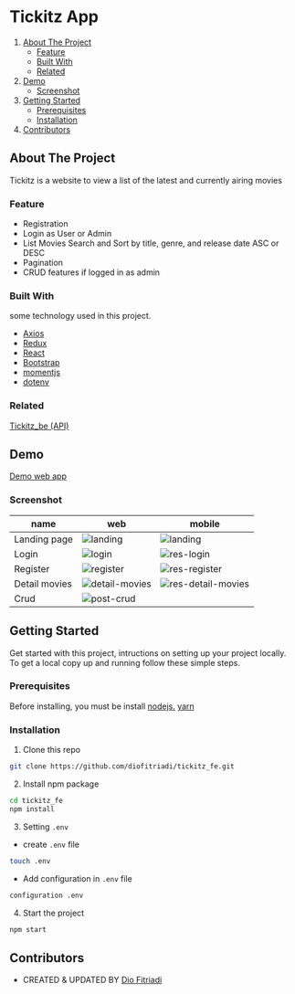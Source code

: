 # Tickitz App
<!-- NAVIGATION -->
<ol>
    <li>
      <a href="#about-the-project">About The Project</a>
      <ul>
        <li><a href="#feature">Feature</a></li>
        <li><a href="#built-with">Built With</a></li>
        <li><a href="#related">Related</a></li>
      </ul>
    </li>
    <li><a href="#demo">Demo</a>
          <ul>
        <li><a href="#screenshot">Screenshot</a></li>
      </ul>
    </li>
    <li>
      <a href="#getting-started">Getting Started</a>
      <ul>
        <li><a href="#prerequisites">Prerequisites</a></li>
        <li><a href="#installation">Installation</a></li>
      </ul>
    </li>
    <li><a href="#contributors">Contributors</a></li>
</ol>
<!-- ABOUT THE PROJECT -->

## About The Project

Tickitz is a website to view a list of the latest and currently airing movies

### Feature

- Registration
- Login as User or Admin
- List Movies Search and Sort by title, genre, and release date ASC or DESC
- Pagination 
- CRUD features if logged in as admin

### Built With

some technology used in this project.
- [Axios](https://www.npmjs.com/package/axios)
- [Redux](https://redux.js.org/)
- [React](https://reactjs.org/)
- [Bootstrap](https://getbootstrap.com/)
- [momentjs](https://momentjs.com/)
- [dotenv](https://www.npmjs.com/package/dotenv/)

### Related

[Tickitz_be (API)](https://github.com/diofitriadi/tickitz_be)

## Demo

[Demo web app](https://tickitz-fe-dio.netlify.app/)
### Screenshot

|name  | web   | mobile |
| ------------- | ------------- | -------------|
| Landing page       | ![landing](https://i.ibb.co/g9Skgd8/Tickitz-homepage.png)| ![landing](https://i.ibb.co/DLRQ4PR/Tickitz-Responsive.png)
| Login        | ![login](https://i.ibb.co/QHs7StG/Tickitz-Sign-In.png)| ![res-login](https://i.ibb.co/gVdRQGn/Tickitz-Sign-In-Responsive.png) |
| Register        | ![register](https://i.ibb.co/nQSChxy/Sign-Up.png)| ![res-register](https://i.ibb.co/pK59V6B/Sign-Up-Responsive.png) |
| Detail movies | ![detail-movies](https://i.ibb.co/K7rD5kn/Tickitz-list-movies.png)|![res-detail-movies](https://i.ibb.co/Ss4vPKv/Tickitz-list-movies-responsive.png) |
| Crud |![post-crud](https://i.ibb.co/qFDPGTR/Tickitz-Admin-CRUD.png)||

<!-- GETTING STARTED -->
## Getting Started

Get started with this project, intructions on setting up your project locally.<br />
To get a local copy up and running follow these simple steps.
### Prerequisites

Before installing, you must be install [nodejs.](https://nodejs.org) [yarn](https://yarnpkg.com/getting-started/install)
### Installation

1. Clone this repo
 
```sh
git clone https://github.com/diofitriadi/tickitz_fe.git
```
2. Install npm package

```sh
cd tickitz_fe
npm install
```

3. Setting `.env`

- create `.env` file

```sh
touch .env
```

- Add configuration in `.env` file

```sh
configuration .env 
```

4. Start the project

```sh
npm start
```

<!-- Contributors -->
## Contributors

- CREATED & UPDATED BY [Dio Fitriadi](https://github.com/diofitriadi)
